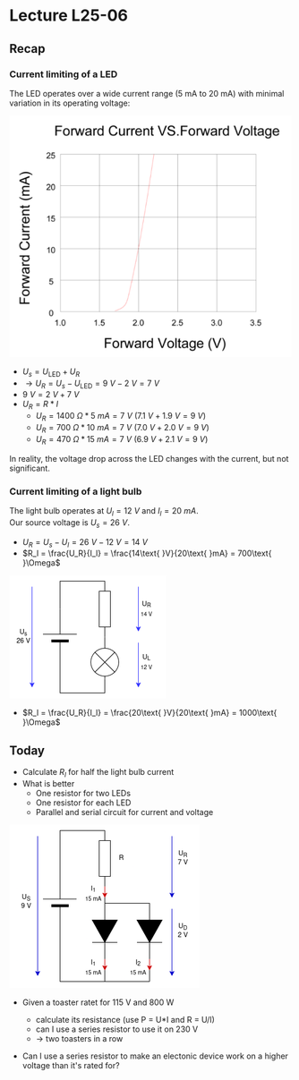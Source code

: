# Lecture L25-06
## Recap
### Current limiting of a LED
The LED operates over a wide current range (5 mA to 20 mA) with minimal variation in its operating voltage:

![My Diagram](./LED_UI-curve.png)

* $U_s = U_\text{LED} + U_R$
* $\rightarrow U_R = U_s - U_\text{LED} = 9\text{ }V - 2\text{ }V = 7\text{ }V$
* $9\text{ }V = 2\text{ }V + 7\text{ }V$
* $U_R = R * I$
  * $U_R = 1400\text{ }\Omega * 5\text{ }mA = 7\text{ }V\text{ }(7.1\text{ }V + 1.9\text{ }V = 9\text{ }V)$
  * $U_R = 700\text{ }\Omega * 10\text{ }mA = 7\text{ }V\text{ }(7.0\text{ }V + 2.0\text{ }V = 9\text{ }V)$
  * $U_R = 470\text{ }\Omega * 15\text{ }mA = 7\text{ }V\text{ }(6.9\text{ }V + 2.1\text{ }V = 9\text{ }V)$

In reality, the voltage drop across the LED changes with the current, but not significant.

### Current limiting of a light bulb
The light bulb operates at $U_l = 12\text{ }V$ and $I_l = 20\text{ }mA$.<br>Our source voltage is $U_s = 26\text{ }V$.
* $U_R = U_s - U_l = 26\text{ }V - 12\text{ }V = 14\text{ }V$
* $R_l = \frac{U_R}{I_l} = \frac{14\text{ }V}{20\text{ }mA} = 700\text{ }\Omega$

![My Diagram](./LightBulb.drawio.png)

* $R_l = \frac{U_R}{I_l} = \frac{20\text{ }V}{20\text{ }mA} = 1000\text{ }\Omega$


## Today
* Calculate $R_l$ for half the light bulb current
* What is better
  * One resistor for two LEDs
  * One resistor for each LED
  * Parallel and serial circuit for current and voltage

![parallel diodes](./Parallel-Diods.png)

* Given a toaster ratet for 115 V and 800 W
  * calculate its resistance (use P = U*I and R = U/I)
  * can I use a series resistor to use it on 230 V
  * -> two toasters in a row

* Can I use a series resistor to make an electonic device work on a higher voltage than it's rated for?